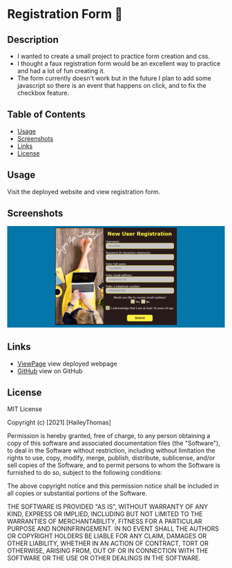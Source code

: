# Registration Form 📃
## Description
- I wanted to create a small project to practice form creation and css.
- I thought a faux registration form would be an excellent way to practice and had a lot of fun creating it.
- The form currently doesn't work but in the future I plan to add some javascript so there is an event that happens on click, and to fix the checkbox feature.
## Table of Contents
- [Usage](#usage)
- [Screenshots](#screenshots)
- [Links](#links)
- [License](#license)
## Usage
Visit the deployed website and view registration form.
## Screenshots
![ScreenShot](./assets/images/screenshot.png)
## Links
- [ViewPage](https://haileythomas.github.io/RegistrationForm)  view deployed webpage
- [GitHub](https://github.com/HaileyThomas/RegistrationForm)  view on GitHub
## License
MIT License

Copyright (c) [2021] [HaileyThomas]

Permission is hereby granted, free of charge, to any person obtaining a copy
of this software and associated documentation files (the "Software"), to deal
in the Software without restriction, including without limitation the rights
to use, copy, modify, merge, publish, distribute, sublicense, and/or sell
copies of the Software, and to permit persons to whom the Software is
furnished to do so, subject to the following conditions:

The above copyright notice and this permission notice shall be included in all
copies or substantial portions of the Software.

THE SOFTWARE IS PROVIDED "AS IS", WITHOUT WARRANTY OF ANY KIND, EXPRESS OR
IMPLIED, INCLUDING BUT NOT LIMITED TO THE WARRANTIES OF MERCHANTABILITY,
FITNESS FOR A PARTICULAR PURPOSE AND NONINFRINGEMENT. IN NO EVENT SHALL THE
AUTHORS OR COPYRIGHT HOLDERS BE LIABLE FOR ANY CLAIM, DAMAGES OR OTHER
LIABILITY, WHETHER IN AN ACTION OF CONTRACT, TORT OR OTHERWISE, ARISING FROM,
OUT OF OR IN CONNECTION WITH THE SOFTWARE OR THE USE OR OTHER DEALINGS IN THE
SOFTWARE.